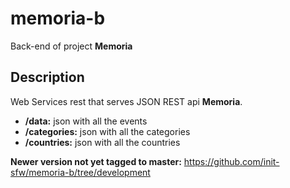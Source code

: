 memoria-b
=========

Back-end of project __Memoria__

## Description

Web Services rest that serves JSON REST api **Memoria**.

- **/data:** json with all the events
- **/categories:** json with all the categories
- **/countries:** json with all the countries

__Newer version not yet tagged to master:__ https://github.com/init-sfw/memoria-b/tree/development
